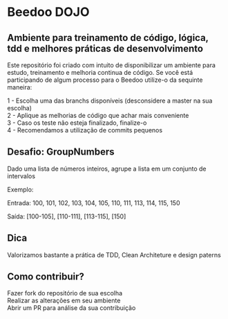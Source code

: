 # Beedoo DOJO
## Ambiente para treinamento de código, lógica, tdd e melhores práticas de desenvolvimento

Este repositório foi criado com intuito de disponibilizar um ambiente para estudo, treinamento e melhoria continua de código. Se você está participando de algum processo para o Beedoo utilize-o da sequinte maneira:

1 - Escolha uma das branchs disponíveis (desconsidere a master na sua escolha)  
2 - Aplique as melhorias de código que achar mais conveniente  
3 - Caso os teste não esteja finalizado, finalize-o  
4 - Recomendamos a utilização de commits pequenos

## Desafio: GroupNumbers

Dado uma lista de números inteiros, agrupe a lista em um conjunto de intervalos

Exemplo:

Entrada: 100, 101, 102, 103, 104, 105, 110, 111, 113, 114, 115, 150

Saída: [100-105], [110-111], [113-115], [150]


## Dica

Valorizamos bastante a prática de TDD, Clean Architeture e design paterns

## Como contribuir?

Fazer fork do repositório de sua escolha  
Realizar as alterações em seu ambiente  
Abrir um PR para análise da sua contribuição
